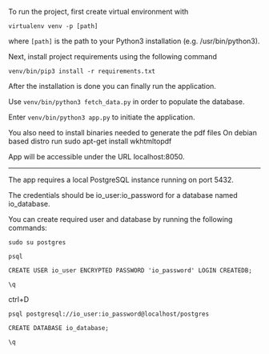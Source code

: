 To run the project, first create virtual environment with

```virtualenv venv -p [path]```

where `[path]` is the path to your Python3 installation (e.g. /usr/bin/python3).

Next, install project requirements using the following command

```venv/bin/pip3 install -r requirements.txt```


After the installation is done you can finally run the application.

Use `venv/bin/python3 fetch_data.py` in order to populate the database.

Enter `venv/bin/python3 app.py` to initiate the application.

You also need to install binaries needed to generate the pdf files
On debian based distro run
sudo apt-get install wkhtmltopdf

App will be accessible under the URL localhost:8050.

-----------------------------------------------

The app requires a local PostgreSQL instance running on port 5432.

The credentials should be io_user:io_password for a database named io_database.

You can create required user and database by running the following commands:

`sudo su postgres`

`psql`

`CREATE USER io_user ENCRYPTED PASSWORD 'io_password' LOGIN CREATEDB;`

`\q`

ctrl+D

`psql postgresql://io_user:io_password@localhost/postgres`

`CREATE DATABASE io_database;`

`\q`



